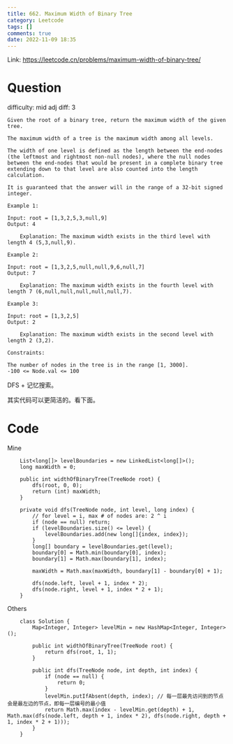 ```yaml
---
title: 662. Maximum Width of Binary Tree
category: Leetcode
tags: []
comments: true
date: 2022-11-09 18:35
---
```



Link: https://leetcode.cn/problems/maximum-width-of-binary-tree/

# Question

difficulty: mid
adj diff: 3

    Given the root of a binary tree, return the maximum width of the given tree.

    The maximum width of a tree is the maximum width among all levels.

    The width of one level is defined as the length between the end-nodes (the leftmost and rightmost non-null nodes), where the null nodes between the end-nodes that would be present in a complete binary tree extending down to that level are also counted into the length calculation.

    It is guaranteed that the answer will in the range of a 32-bit signed integer.

    Example 1:

    Input: root = [1,3,2,5,3,null,9]
    Output: 4

        Explanation: The maximum width exists in the third level with length 4 (5,3,null,9).

    Example 2:

    Input: root = [1,3,2,5,null,null,9,6,null,7]
    Output: 7

        Explanation: The maximum width exists in the fourth level with length 7 (6,null,null,null,null,null,7).

    Example 3:

    Input: root = [1,3,2,5]
    Output: 2

        Explanation: The maximum width exists in the second level with length 2 (3,2).

    Constraints:

    The number of nodes in the tree is in the range [1, 3000].
    -100 <= Node.val <= 100

DFS + 记忆搜索。

其实代码可以更简洁的。看下面。

# Code

Mine

```
    List<long[]> levelBoundaries = new LinkedList<long[]>();
    long maxWidth = 0;

    public int widthOfBinaryTree(TreeNode root) {
        dfs(root, 0, 0);
        return (int) maxWidth;
    }

    private void dfs(TreeNode node, int level, long index) {
        // for level = i, max # of nodes are: 2 ^ i
        if (node == null) return;
        if (levelBoundaries.size() <= level) {
            levelBoundaries.add(new long[]{index, index});
        }
        long[] boundary = levelBoundaries.get(level);
        boundary[0] = Math.min(boundary[0], index);
        boundary[1] = Math.max(boundary[1], index);

        maxWidth = Math.max(maxWidth, boundary[1] - boundary[0] + 1);

        dfs(node.left, level + 1, index * 2);
        dfs(node.right, level + 1, index * 2 + 1);
    }
```

Others

```
    class Solution {
        Map<Integer, Integer> levelMin = new HashMap<Integer, Integer>();

        public int widthOfBinaryTree(TreeNode root) {
            return dfs(root, 1, 1);
        }

        public int dfs(TreeNode node, int depth, int index) {
            if (node == null) {
                return 0;
            }
            levelMin.putIfAbsent(depth, index); // 每一层最先访问到的节点会是最左边的节点，即每一层编号的最小值
            return Math.max(index - levelMin.get(depth) + 1, Math.max(dfs(node.left, depth + 1, index * 2), dfs(node.right, depth + 1, index * 2 + 1)));
        }
    }
```
